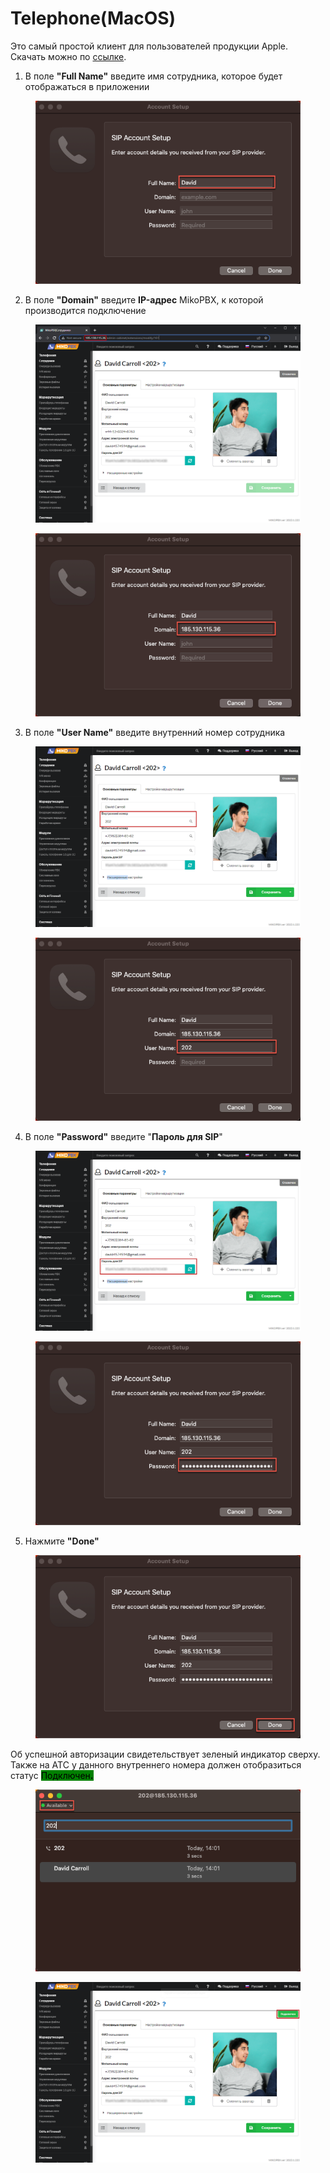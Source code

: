 # Telephone(MacOS)

Это самый простой клиент для пользователей продукции Apple. Скачать можно по [ссылке](https://apps.apple.com/ru/app/telephone/id406825478?l=en\&mt=12).&#x20;

1. В поле **"Full Name"** введите имя сотрудника, которое будет отображаться в приложении

<figure><img src="../../.gitbook/assets/1 (19).png" alt=""><figcaption></figcaption></figure>

2. В поле **"Domain"** введите **IP-адрес** MikoPBX, к которой производится подключение

<figure><img src="../../.gitbook/assets/8.png" alt=""><figcaption></figcaption></figure>

<figure><img src="../../.gitbook/assets/2 (26).png" alt=""><figcaption></figcaption></figure>

3. В поле **"User Name"** введите внутренний номер сотрудника

<figure><img src="../../.gitbook/assets/4 (15).png" alt=""><figcaption></figcaption></figure>

<figure><img src="../../.gitbook/assets/3 (24).png" alt=""><figcaption></figcaption></figure>

4. В поле **"Password"** введите "**Пароль для SIP**"

<figure><img src="../../.gitbook/assets/5 (19).png" alt=""><figcaption></figcaption></figure>

<figure><img src="../../.gitbook/assets/4 (2).png" alt=""><figcaption></figcaption></figure>

5. Нажмите **"Done"**

<figure><img src="../../.gitbook/assets/5 (22).png" alt=""><figcaption></figcaption></figure>

Об успешной авторизации свидетельствует зеленый индикатор сверху.\
Также на АТС у данного внутреннего номера должен отобразиться статус <mark style="background-color:green;">Подключен</mark><mark style="background-color:green;">**.**</mark>&#x20;

<figure><img src="../../.gitbook/assets/6 (24).png" alt=""><figcaption></figcaption></figure>

<figure><img src="../../.gitbook/assets/image (6).png" alt=""><figcaption></figcaption></figure>
